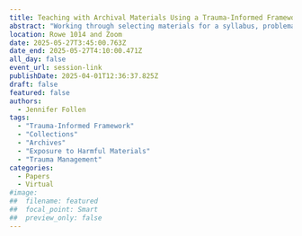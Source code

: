 ```yaml
---
title: Teaching with Archival Materials Using a Trauma-Informed Framework
abstract: "Working through selecting materials for a syllabus, problematic issues arise in both processed and unprocessed materials. There’s a professional urgency in including a trauma-informed framework in instruction and ensuring that people working and viewing collections have the necessary context, preparation, and tools to interpret archival material and manage traumatic responses. Teaching with primary sources requires a knowledge of educational and archival pedagogy. The following paper is a self-reflective exploration into previous work setting a foundation for the models and frameworks still vital in my current role."
location: Rowe 1014 and Zoom
date: 2025-05-27T3:45:00.763Z
date_end: 2025-05-27T4:10:00.471Z
all_day: false
event_url: session-link
publishDate: 2025-04-01T12:36:37.825Z
draft: false
featured: false
authors:
  - Jennifer Follen
tags:
  - "Trauma-Informed Framework"
  - "Collections"
  - "Archives"
  - "Exposure to Harmful Materials"
  - "Trauma Management"
categories:
  - Papers
  - Virtual
#image:
##  filename: featured
##  focal_point: Smart
##  preview_only: false
---
```

